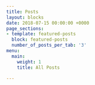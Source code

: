 ```yaml
---
title: Posts
layout: blocks
date: 2018-07-15 00:00:00 +0000
page_sections:
- template: featured-posts
  block: featured-posts
  number_of_posts_per_tab: '3'
menu:
  main:
    weight: 1
    title: All Posts

---
```

